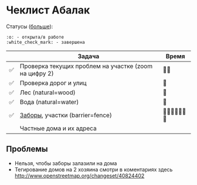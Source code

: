 # Чеклист Абалак

Статусы ([больше](http://www.webpagefx.com/tools/emoji-cheat-sheet/)):

```
:o: - открыта/в работе
:white_check_mark: - завершена
```

|        | Задача | Время |
|--------|--------|-------|
:white_check_mark: | Проверка текущих проблем на участке (zoom на цифру 2) | :tomato::tomato:
:white_check_mark: | Проверка дорог и улиц | :tomato:
:white_check_mark: | Лес (natural=wood) | :tomato:
:white_check_mark: | Вода (natural=water) | :tomato:
:white_check_mark: | [Заборы](http://wiki.openstreetmap.org/wiki/RU:Key:barrier), участки (barrier=fence) | :tomato::tomato::tomato::tomato::tomato::tomato::tomato:
    | Частные дома и их адреса | 


## Проблемы

- Нельзя, чтобы заборы залазили на дома
- Тегирование домов на 2 хозяина смотри в коментариях здесь http://www.openstreetmap.org/changeset/40824402
